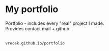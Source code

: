# My portfolio
Portfolio - includes every "real" project I made. <br> Provides contact mail + github.<br><br>

`vrecek.github.io/portfolio`

